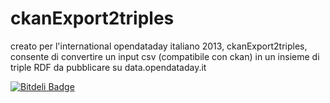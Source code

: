ckanExport2triples
==================
creato per l'international opendataday italiano 2013, ckanExport2triples, consente di convertire un input csv (compatibile con ckan) in un insieme di triple RDF da pubblicare su data.opendataday.it

[![Bitdeli Badge](https://d2weczhvl823v0.cloudfront.net/dvcama/ckanexport2triples/trend.png)](https://bitdeli.com/free "Bitdeli Badge")

